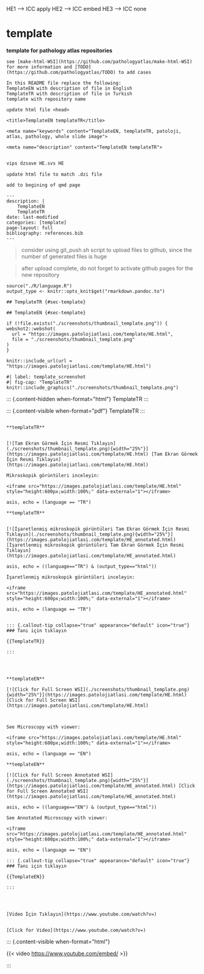 HE1 --> ICC apply
HE2 --> ICC embed
HE3 --> ICC none



# template


**template for pathology atlas repositories**


```
see [make-html-WSI](https://github.com/pathologyatlas/make-html-WSI) for more information and [TODO](https://github.com/pathologyatlas/TODO) to add cases
```

```
In this README file replace the following:
TemplateEN with description of file in English
TemplateTR with description of file in Turkish
template with repository name

```


```
update html file <head>

<title>TemplateEN templateTR</title>

<meta name="keywords" content="TemplateEN, templateTR, patoloji, atlas, pathology, whole slide image">

<meta name="description" content="TemplateEN templateTR">

```



```zsh

vips dzsave HE.svs HE

```



```
update html file to match .dzi file

```


```
add to begining of qmd page

---
description: |
    TemplateEN
    TemplateTR
date: last-modified
categories: [template]
page-layout: full
bibliography: references.bib
---

```



> consider using git_push.sh script to upload files to github, since the number of generated files is huge

> after upload complete, do not forget to activate github pages for the new repository



```{r language template, echo=FALSE, include=TRUE}
source("./R/language.R")
output_type <- knitr::opts_knit$get("rmarkdown.pandoc.to")
```




```{asis, echo = (language == "TR")}
## TemplateTR {#sec-template}
```


```{asis, echo = (language == "EN")}
## TemplateEN {#sec-template}
```


```{r template screenshot, eval=TRUE, include=FALSE}
if (!file.exists("./screenshots/thumbnail_template.png")) {
webshot2::webshot(
  url = "https://images.patolojiatlasi.com/template/HE.html",
  file = "./screenshots/thumbnail_template.png"
)
}
```

```{comment, echo=FALSE, include=FALSE, eval=FALSE}
knitr::include_url(url = "https://images.patolojiatlasi.com/template/HE.html")
```

```{comment, echo=FALSE, include=FALSE, eval=FALSE}
#| label: template_screenshot
#| fig-cap: "TemplateTR"
knitr::include_graphics("./screenshots/thumbnail_template.png")
```


::: {.content-hidden when-format="html"}
TemplateTR
:::

::: {.content-visible when-format="pdf"}
TemplateTR
:::



```{asis, echo = (language == "TR")}

**templateTR**


[![Tam Ekran Görmek İçin Resmi Tıklayın](./screenshots/thumbnail_template.png){width="25%"}](https://images.patolojiatlasi.com/template/HE.html) [Tam Ekran Görmek İçin Resmi Tıklayın](https://images.patolojiatlasi.com/template/HE.html)
```


```{asis, echo = ((language=="TR") & (output_type=="html"))}
Mikroskopik görüntüleri inceleyin:

<iframe src="https://images.patolojiatlasi.com/template/HE.html" style="height:600px;width:100%;" data-external="1"></iframe>

```



```{comment} 
asis, echo = (language == "TR")

**templateTR**


[![İşaretlenmiş mikroskopik görüntüleri Tam Ekran Görmek İçin Resmi Tıklayın](./screenshots/thumbnail_template.png){width="25%"}](https://images.patolojiatlasi.com/template/HE_annotated.html) [İşaretlenmiş mikroskopik görüntüleri Tam Ekran Görmek İçin Resmi Tıklayın](https://images.patolojiatlasi.com/template/HE_annotated.html)
```

```{comment} 
asis, echo = ((language=="TR") & (output_type=="html"))

İşaretlenmiş mikroskopik görüntüleri inceleyin:

<iframe src="https://images.patolojiatlasi.com/template/HE_annotated.html" style="height:600px;width:100%;" data-external="1"></iframe>

```



```{comment}
asis, echo = (language == "TR")


::: {.callout-tip collapse="true" appearance="default" icon="true"}
### Tanı için tıklayın

{{TemplateTR}}

:::



```


```{asis, echo = (language == "EN")}

**templateEN**

[![Click for Full Screen WSI](./screenshots/thumbnail_template.png){width="25%"}](https://images.patolojiatlasi.com/template/HE.html) [Click for Full Screen WSI](https://images.patolojiatlasi.com/template/HE.html)


```



```{asis, echo = ((language == "EN") & (output_type=="html"))} 

See Microscopy with viewer: 

<iframe src="https://images.patolojiatlasi.com/template/HE.html" style="height:600px;width:100%;" data-external="1"></iframe>

```


```{comment}
asis, echo = (language == "EN")

**templateEN**

[![Click for Full Screen Annotated WSI](./screenshots/thumbnail_template.png){width="25%"}](https://images.patolojiatlasi.com/template/HE_annotated.html) [Click for Full Screen Annotated WSI](https://images.patolojiatlasi.com/template/HE_annotated.html)
```



```{comment}
asis, echo = ((language=="EN") & (output_type=="html"))

See Annotated Microscopy with viewer: 

<iframe src="https://images.patolojiatlasi.com/template/HE_annotated.html" style="height:600px;width:100%;" data-external="1"></iframe>

```




```{comment}
asis, echo = (language == "EN")

::: {.callout-tip collapse="true" appearance="default" icon="true"}
### Tanı için tıklayın

{{TemplateEN}}

:::



```





```{asis, echo = (language == "TR")}

[Video İçin Tıklayın](https://www.youtube.com/watch?v=)

```


```{asis, echo = (language == "EN")}

[Click for Video](https://www.youtube.com/watch?v=)

```



::: {.content-visible when-format="html"}

{{< video https://www.youtube.com/embed/ >}}

:::




